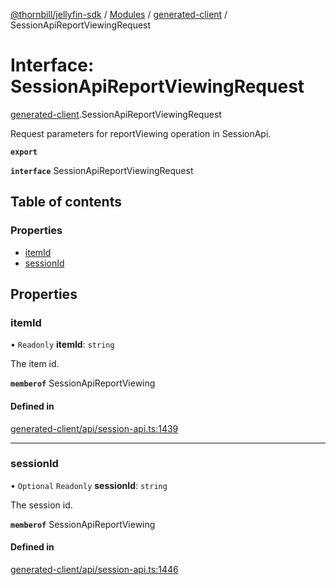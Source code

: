 [@thornbill/jellyfin-sdk](../README.md) / [Modules](../modules.md) / [generated-client](../modules/generated_client.md) / SessionApiReportViewingRequest

# Interface: SessionApiReportViewingRequest

[generated-client](../modules/generated_client.md).SessionApiReportViewingRequest

Request parameters for reportViewing operation in SessionApi.

**`export`**

**`interface`** SessionApiReportViewingRequest

## Table of contents

### Properties

- [itemId](generated_client.SessionApiReportViewingRequest.md#itemid)
- [sessionId](generated_client.SessionApiReportViewingRequest.md#sessionid)

## Properties

### itemId

• `Readonly` **itemId**: `string`

The item id.

**`memberof`** SessionApiReportViewing

#### Defined in

[generated-client/api/session-api.ts:1439](https://github.com/jellyfin/jellyfin-sdk-typescript/blob/fa599ae/src/generated-client/api/session-api.ts#L1439)

___

### sessionId

• `Optional` `Readonly` **sessionId**: `string`

The session id.

**`memberof`** SessionApiReportViewing

#### Defined in

[generated-client/api/session-api.ts:1446](https://github.com/jellyfin/jellyfin-sdk-typescript/blob/fa599ae/src/generated-client/api/session-api.ts#L1446)
